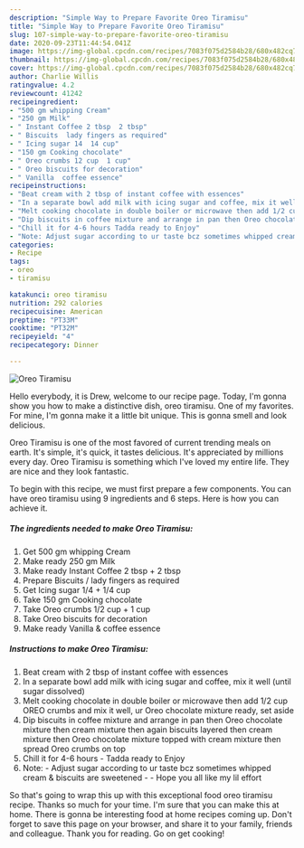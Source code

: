 ```yaml
---
description: "Simple Way to Prepare Favorite Oreo Tiramisu"
title: "Simple Way to Prepare Favorite Oreo Tiramisu"
slug: 107-simple-way-to-prepare-favorite-oreo-tiramisu
date: 2020-09-23T11:44:54.041Z
image: https://img-global.cpcdn.com/recipes/7083f075d2584b28/680x482cq70/oreo-tiramisu-recipe-main-photo.jpg
thumbnail: https://img-global.cpcdn.com/recipes/7083f075d2584b28/680x482cq70/oreo-tiramisu-recipe-main-photo.jpg
cover: https://img-global.cpcdn.com/recipes/7083f075d2584b28/680x482cq70/oreo-tiramisu-recipe-main-photo.jpg
author: Charlie Willis
ratingvalue: 4.2
reviewcount: 41242
recipeingredient:
- "500 gm whipping Cream"
- "250 gm Milk"
- " Instant Coffee 2 tbsp  2 tbsp"
- " Biscuits  lady fingers as required"
- " Icing sugar 14  14 cup"
- "150 gm Cooking chocolate"
- " Oreo crumbs 12 cup  1 cup"
- " Oreo biscuits for decoration"
- " Vanilla  coffee essence"
recipeinstructions:
- "Beat cream with 2 tbsp of instant coffee with essences"
- "In a separate bowl add milk with icing sugar and coffee, mix it well (until sugar dissolved)"
- "Melt cooking chocolate in double boiler or microwave then add 1/2 cup OREO crumbs and mix it well, ur Oreo chocolate mixture ready, set aside"
- "Dip biscuits in coffee mixture and arrange in pan then Oreo chocolate mixture then cream mixture then again biscuits layered then cream mixture then Oreo chocolate mixture topped with cream mixture then spread Oreo crumbs on top"
- "Chill it for 4-6 hours Tadda ready to Enjoy"
- "Note: Adjust sugar according to ur taste bcz sometimes whipped cream &amp; biscuits are sweetened   Hope you all like my lil effort"
categories:
- Recipe
tags:
- oreo
- tiramisu

katakunci: oreo tiramisu 
nutrition: 292 calories
recipecuisine: American
preptime: "PT33M"
cooktime: "PT32M"
recipeyield: "4"
recipecategory: Dinner

---
```



![Oreo Tiramisu](https://img-global.cpcdn.com/recipes/7083f075d2584b28/680x482cq70/oreo-tiramisu-recipe-main-photo.jpg)

Hello everybody, it is Drew, welcome to our recipe page. Today, I'm gonna show you how to make a distinctive dish, oreo tiramisu. One of my favorites. For mine, I'm gonna make it a little bit unique. This is gonna smell and look delicious.

Oreo Tiramisu is one of the most favored of current trending meals on earth. It's simple, it's quick, it tastes delicious. It's appreciated by millions every day. Oreo Tiramisu is something which I've loved my entire life. They are nice and they look fantastic.




To begin with this recipe, we must first prepare a few components. You can have oreo tiramisu using 9 ingredients and 6 steps. Here is how you can achieve it.

<!--inarticleads1-->

##### The ingredients needed to make Oreo Tiramisu:

1. Get 500 gm whipping Cream
1. Make ready 250 gm Milk
1. Make ready  Instant Coffee 2 tbsp + 2 tbsp
1. Prepare  Biscuits / lady fingers as required
1. Get  Icing sugar 1/4 + 1/4 cup
1. Take 150 gm Cooking chocolate
1. Take  Oreo crumbs 1/2 cup + 1 cup
1. Take  Oreo biscuits for decoration
1. Make ready  Vanilla &amp; coffee essence




<!--inarticleads2-->

##### Instructions to make Oreo Tiramisu:

1. Beat cream with 2 tbsp of instant coffee with essences
1. In a separate bowl add milk with icing sugar and coffee, mix it well (until sugar dissolved)
1. Melt cooking chocolate in double boiler or microwave then add 1/2 cup OREO crumbs and mix it well, ur Oreo chocolate mixture ready, set aside
1. Dip biscuits in coffee mixture and arrange in pan then Oreo chocolate mixture then cream mixture then again biscuits layered then cream mixture then Oreo chocolate mixture topped with cream mixture then spread Oreo crumbs on top
1. Chill it for 4-6 hours - Tadda ready to Enjoy
1. Note: - Adjust sugar according to ur taste bcz sometimes whipped cream &amp; biscuits are sweetened  -  - Hope you all like my lil effort




So that's going to wrap this up with this exceptional food oreo tiramisu recipe. Thanks so much for your time. I'm sure that you can make this at home. There is gonna be interesting food at home recipes coming up. Don't forget to save this page on your browser, and share it to your family, friends and colleague. Thank you for reading. Go on get cooking!
